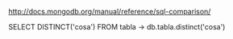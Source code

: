 http://docs.mongodb.org/manual/reference/sql-comparison/

SELECT DISTINCT('cosa') FROM tabla -> db.tabla.distinct('cosa')
